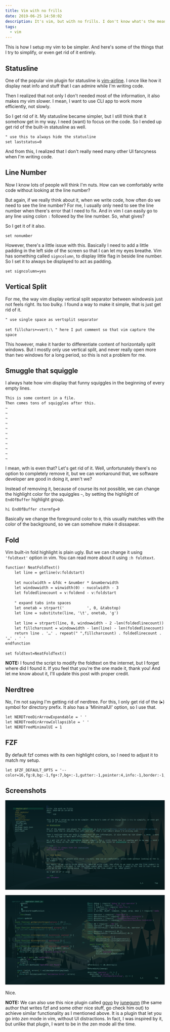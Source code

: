 ```yaml
---
title: Vim with no frills
date: 2019-06-25 14:50:02
description: It's vim, but with no frills. I don't know what's the meaning, either.
tags:
  - vim
---
```


This is how I setup my vim to be simpler. And here's some of the things that I try to simplify, or even get rid of it entirely.

## Statusline

One of the popular vim plugin for statusline is [vim-airline](https://github.com/vim-airline/vim-airline). I once like how it display neat info and stuff that I can admire while I'm writing code.

Then I realized that not only I don't needed most of the information, it also makes my vim slower. I mean, I want to use CLI app to work more efficiently, not slowly.

So I get rid of it. My statusline became simpler, but I still think that it somehow get in my way. I need (want) to focus on the code. So I ended up get rid of the built-in statusline as well.

```vim
" use this to always hide the statusline
set laststatus=0
```

And from this, I realized that I don't really need many other UI fancyness when I'm writing code.

## Line Number

Now I know lots of people will think I'm nuts. How can we comfortably write code without looking at the line number?

But again, if we really think about it, when we write code, how often do we need to see the line number? For me, I usually only need to see the line number when there's error that I need to fix. And in vim I can easily go to any line using colon `:` followed by the line number. So, what gives?

So I get it of it also.

```vim
set nonumber
```

However, there's a little issue with this. Basically I need to add a little padding in the left side of the screen so that I can let my eyes breathe. Vim has something called `signcolumn`, to display little flag in beside line number. So I set it to always be displayed to act as padding.

```vim
set signcolumn=yes
```

## Vertical Split

For me, the way vim display vertical split separator between windowsis just not feels right. Its too bulky. I found a way to make it simple, that is just get rid of it.

```vim
" use single space as vertsplit separator

set fillchars+=vert:\ " here I put comment so that vim capture the space

```

This however, make it harder to differentiate content of horizontally split windows. But I mostly only use vertical split, and never really open more than two windows for a long period, so this is not a problem for me.

## Smuggle that squiggle

I always hate how vim display that funny squiggles in the beginning of every empty lines.

```
This is some content in a file.
Then comes tons of squiggles after this.
~
~
~
~
~
~
~
~
~
~
~
```

I mean, wth is even that? Let's get rid of it. Well, unfortunately there's no option to completely remove it, but we can workaround that, we software developer are good in doing it, aren't we?

Instead of removing it, because of course its not possible, we can change the highlight color for the squiggles `~`, by setting the highlight of `EndOfBuffer` highlight group.

```
hi EndOfBuffer ctermfg=0
```

Basically we change the foreground color to `0`, this usually matches with the color of the background, so we can somehow make it dissapear.

## Fold

Vim built-in fold highlight is plain ugly. But we can change it using `'foldtext'` option in vim. You can read more about it using `:h foldtext`.

```vim
function! NeatFoldText()
    let line = getline(v:foldstart)

    let nucolwidth = &fdc + &number * &numberwidth
    let windowwidth = winwidth(0) - nucolwidth - 3
    let foldedlinecount = v:foldend - v:foldstart

    " expand tabs into spaces
    let onetab = strpart('          ', 0, &tabstop)
    let line = substitute(line, '\t', onetab, 'g')

    let line = strpart(line, 0, windowwidth - 2 -len(foldedlinecount))
    let fillcharcount = windowwidth - len(line) - len(foldedlinecount)
    return line . '…' . repeat(" ",fillcharcount) . foldedlinecount . '…' . ' '
endfunction

set foldtext=NeatFoldText()
```

**NOTE:** I found the script to modify the foldtext on the internet, but I forget where did I found it. If you feel that you're the one made it, thank you! And let me know about it, I'll update this post with proper credit.

## Nerdtree

No, I'm not saying I'm getting rid of nerdtree. For this, I only get rid of the (▸) symbol for directory prefix. It also has a 'MinimalUI' option, so I use that.

```vim
let NERDTreeDirArrowExpandable = ' '
let NERDTreeDirArrowCollapsible = ' '
let NERDTreeMinimalUI = 1
```

## FZF

By default fzf comes with its own highlight colors, so I need to adjust it to match my setup.

```vim
let $FZF_DEFAULT_OPTS = '--color=16,fg:8,bg:-1,fg+:7,bg+:-1,gutter:-1,pointer:4,info:-1,border:-1,prompt:-1,header:-1'
```

## Screenshots

![](vim-no-frills.png)

![](vim-no-frills-fold.png)

Nice.

**NOTE:** We can also use this nice plugin called [goyo](https://github.com/junegunn/goyo.vim) by [junegunn](https://github.com/junegunn) (the same author that writes fzf and some other nice stuff, go check him out) to achieve similar functionality as I mentioned above. It is a plugin that let you go into _zen_ mode in vim, without UI distractions. In fact, I was inspired by it, but unlike that plugin, I want to be in the zen mode all the time.
